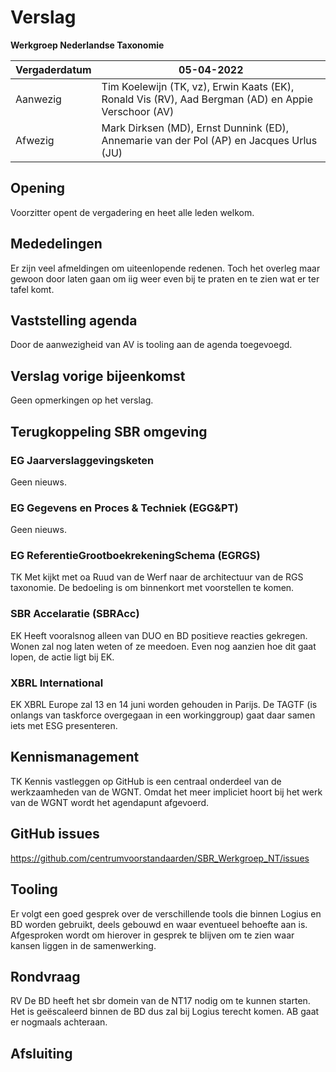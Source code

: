 # Verslag
 **Werkgroep Nederlandse Taxonomie**

| Vergaderdatum | 05-04-2022 |
| --- | --- |
| Aanwezig | Tim Koelewijn (TK, vz), Erwin Kaats (EK), Ronald Vis (RV), Aad Bergman (AD) en Appie Verschoor (AV) |
| Afwezig | Mark Dirksen (MD), Ernst Dunnink (ED), Annemarie van der Pol (AP) en Jacques Urlus (JU) |

## Opening
Voorzitter opent de vergadering en heet alle leden welkom.
## Mededelingen
Er zijn veel afmeldingen om uiteenlopende redenen. Toch het overleg maar gewoon door laten gaan om iig weer even bij te praten en te zien wat er ter tafel komt.
## Vaststelling agenda
Door de aanwezigheid van AV is tooling aan de agenda toegevoegd.
## Verslag vorige bijeenkomst
Geen opmerkingen op het verslag.
## Terugkoppeling SBR omgeving
### EG Jaarverslaggevingsketen
Geen nieuws.
### EG Gegevens en Proces &amp; Techniek (EGG&amp;PT)
Geen nieuws.
### EG ReferentieGrootboekrekeningSchema (EGRGS)
TK Met kijkt met oa Ruud van de Werf naar de architectuur van de RGS taxonomie. De bedoeling is om binnenkort met voorstellen te komen.
### SBR Accelaratie (SBRAcc)
EK Heeft vooralsnog alleen van DUO en BD positieve reacties gekregen. Wonen zal nog laten weten of ze meedoen. Even nog aanzien hoe dit gaat lopen, de actie ligt bij EK.
### XBRL International
EK XBRL Europe zal 13 en 14 juni worden gehouden in Parijs. De TAGTF (is onlangs van taskforce overgegaan in een workinggroup) gaat daar samen iets met ESG presenteren.
## Kennismanagement
TK Kennis vastleggen op GitHub is een centraal onderdeel van de werkzaamheden van de WGNT. Omdat het meer impliciet hoort bij het werk van de WGNT wordt het agendapunt afgevoerd.
## GitHub issues 
https://github.com/centrumvoorstandaarden/SBR_Werkgroep_NT/issues
## Tooling
Er volgt een goed gesprek over de verschillende tools die binnen Logius en BD worden gebruikt, deels gebouwd en waar eventueel behoefte aan is. Afgesproken wordt om hierover in gesprek te blijven om te zien waar kansen liggen in de samenwerking.
## Rondvraag
RV De BD heeft het sbr domein van de NT17 nodig om te kunnen starten. Het is geëscaleerd binnen de BD dus zal bij Logius terecht komen. AB gaat er nogmaals achteraan.
## Afsluiting
